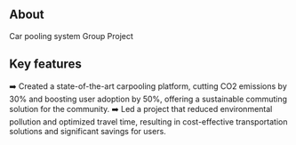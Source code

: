 ## About 
Car pooling system 
Group Project 

## Key features 
➡️ Created a state-of-the-art carpooling platform, cutting CO2 emissions by 30% and boosting user adoption by 50%, offering a sustainable commuting solution for the community.
➡️ Led a project that reduced environmental pollution and optimized travel time, resulting in cost-effective transportation solutions and significant savings for users.
